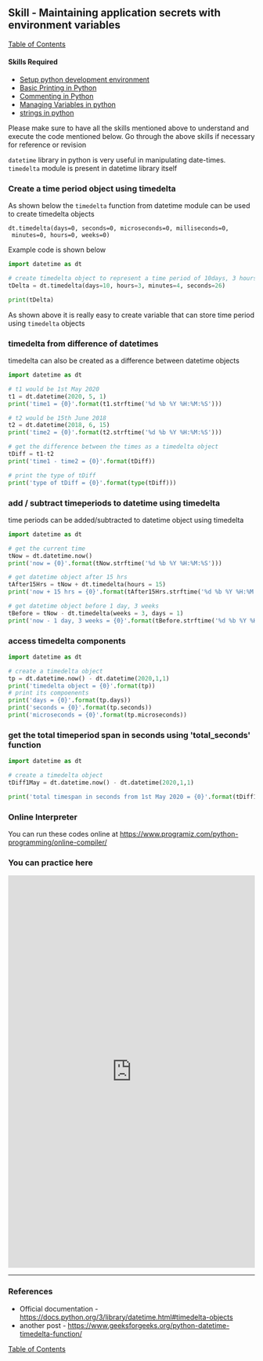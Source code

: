 ## Skill - Maintaining application secrets with environment variables
[Table of Contents](https://nagasudhir.blogspot.com/2020/04/taming-python-table-of-contents.html)

#### Skills Required
* [Setup python development environment](https://nagasudhir.blogspot.com/2020/04/setup-python-development-environment_14.html)
* [Basic Printing in Python](https://nagasudhir.blogspot.com/2020/04/basic-printing-in-python.html)
* [Commenting in Python](https://nagasudhir.blogspot.com/2020/04/comments-in-python.html)
* [Managing Variables in python](https://nagasudhir.blogspot.com/2020/04/managing-variables-in-python.html)
* [strings in python](https://nagasudhir.blogspot.com/2020/04/strings-in-python.html)

Please make sure to have all the skills mentioned above to understand and execute the code mentioned below. Go through the above skills if necessary for reference or revision

`datetime` library in python is very useful in manipulating date-times.
`timedelta` module is present in datetime library itself

### Create a time period object using timedelta
As shown below the `timedelta` function from datetime module can be used to create timedelta objects
```
dt.timedelta(days=0, seconds=0, microseconds=0, milliseconds=0,
 minutes=0, hours=0, weeks=0)
```
Example code is shown below
```python
import datetime as dt

# create timedelta object to represent a time period of 10days, 3 hours, 4 mins, 26 seconds
tDelta = dt.timedelta(days=10, hours=3, minutes=4, seconds=26)

print(tDelta)
```
As shown above it is really easy to create variable that can store time period using `timedelta` objects

### timedelta from difference of datetimes
timedelta can also be created as a difference between datetime objects
```python
import datetime as dt

# t1 would be 1st May 2020
t1 = dt.datetime(2020, 5, 1)
print('time1 = {0}'.format(t1.strftime('%d %b %Y %H:%M:%S')))

# t2 would be 15th June 2018
t2 = dt.datetime(2018, 6, 15)
print('time2 = {0}'.format(t2.strftime('%d %b %Y %H:%M:%S')))

# get the difference between the times as a timedelta object
tDiff = t1-t2
print('time1 - time2 = {0}'.format(tDiff))

# print the type of tDiff
print('type of tDiff = {0}'.format(type(tDiff)))
```
### add / subtract timeperiods to datetime using timedelta
time periods can be added/subtracted to datetime object using timedelta
```python
import datetime as dt

# get the current time
tNow = dt.datetime.now()
print('now = {0}'.format(tNow.strftime('%d %b %Y %H:%M:%S')))

# get datetime object after 15 hrs
tAfter15Hrs = tNow + dt.timedelta(hours = 15)
print('now + 15 hrs = {0}'.format(tAfter15Hrs.strftime('%d %b %Y %H:%M:%S')))

# get datetime object before 1 day, 3 weeks
tBefore = tNow - dt.timedelta(weeks = 3, days = 1)
print('now - 1 day, 3 weeks = {0}'.format(tBefore.strftime('%d %b %Y %H:%M:%S')))
```

### access timedelta components
```python
import datetime as dt

# create a timedelta object
tp = dt.datetime.now() - dt.datetime(2020,1,1)
print('timedelta object = {0}'.format(tp))
# print its compoenents
print('days = {0}'.format(tp.days))
print('seconds = {0}'.format(tp.seconds))
print('microseconds = {0}'.format(tp.microseconds))
```

### get the total timeperiod span in seconds using 'total_seconds' function
```python
import datetime as dt

# create a timedelta object
tDiff1May = dt.datetime.now() - dt.datetime(2020,1,1)

print('total timespan in seconds from 1st May 2020 = {0}'.format(tDiff1May.total_seconds()))
```

### Online Interpreter
You can run these codes online at https://www.programiz.com/python-programming/online-compiler/

### You can practice here
<iframe height="800px" width="100%" src="https://repl.it/repls/GraciousCourageousFirewall?lite=true" scrolling="no" frameborder="no" allowtransparency="true" allowfullscreen="true" sandbox="allow-forms allow-pointer-lock allow-popups allow-same-origin allow-scripts allow-modals"></iframe>

<hr/>

### References
* Official documentation - https://docs.python.org/3/library/datetime.html#timedelta-objects
* another post - https://www.geeksforgeeks.org/python-datetime-timedelta-function/

[Table of Contents](https://nagasudhir.blogspot.com/2020/04/taming-python-table-of-contents.html)

<!--stackedit_data:
eyJoaXN0b3J5IjpbOTc1MjE4MTEyXX0=
-->